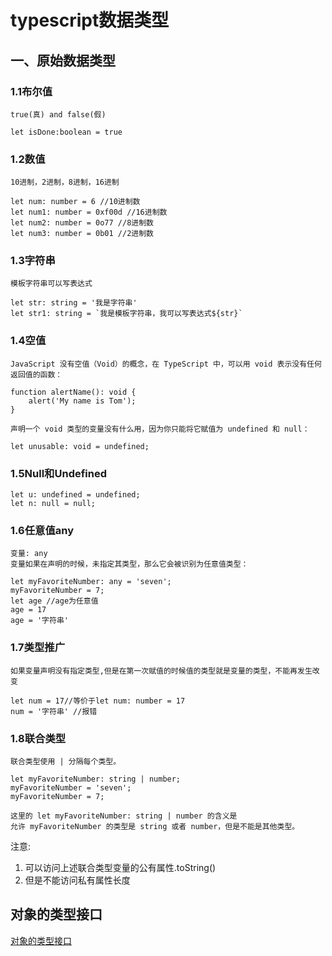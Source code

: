 # typescript数据类型

## 一、原始数据类型

### 1.1布尔值

    true(真) and false(假)
```
let isDone:boolean = true
```
### 1.2数值

    10进制，2进制，8进制，16进制
```
let num: number = 6 //10进制数
let num1: number = 0xf00d //16进制数
let num2: number = 0o77 //8进制数
let num3: number = 0b01 //2进制数
```
### 1.3字符串
    模板字符串可以写表达式
```
let str: string = '我是字符串'
let str1: string = `我是模板字符串，我可以写表达式${str}`
```
### 1.4空值
    JavaScript 没有空值（Void）的概念，在 TypeScript 中，可以用 void 表示没有任何返回值的函数：
```
function alertName(): void {
    alert('My name is Tom');
}
```
    声明一个 void 类型的变量没有什么用，因为你只能将它赋值为 undefined 和 null：
`let unusable: void = undefined;`
### 1.5Null和Undefined
```
let u: undefined = undefined;
let n: null = null;
```
### 1.6任意值any
    变量: any
    变量如果在声明的时候，未指定其类型，那么它会被识别为任意值类型：
```
let myFavoriteNumber: any = 'seven';
myFavoriteNumber = 7;
let age //age为任意值
age = 17
age = '字符串'
```
### 1.7类型推广
    如果变量声明没有指定类型,但是在第一次赋值的时候值的类型就是变量的类型，不能再发生改变
```
let num = 17//等价于let num: number = 17
num = '字符串' //报错
```
### 1.8联合类型
    联合类型使用 | 分隔每个类型。
```
let myFavoriteNumber: string | number;
myFavoriteNumber = 'seven';
myFavoriteNumber = 7;
```
    这里的 let myFavoriteNumber: string | number 的含义是
    允许 myFavoriteNumber 的类型是 string 或者 number，但是不能是其他类型。
注意:
1. 可以访问上述联合类型变量的公有属性.toString()
2. 但是不能访问私有属性长度
## 对象的类型接口
[对象的类型接口](https://wuhaohao1234.github.io/tpescript-docs/#/Interfaces)
